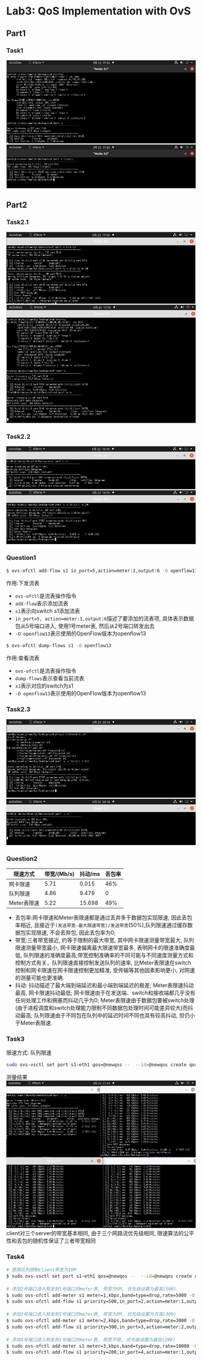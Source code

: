 # Lab3: QoS Implementation with OvS

## Part1
### Task1
![](pic/task1/task1-1.png)
![](pic/task1/task1-2.png)

## Part2
### Task2.1
![](pic/task2-1/task2-1-1.png)
![](pic/task2-1/task2-1-2.png)

### Task2.2
![](pic/task2-2/task2-2-1.png)
![](pic/task2-2/task2-2-2.png)

### Question1
````sh
$ ovs-ofctl add-flow s1 in_port=5,action=meter:1,output:6 -O openflow13
````
作用:下发流表
 - ````ovs-ofctl````是流表操作指令
 - ````add-flow````表示添加流表
 - ````s1````表示向switch s1添加流表
 - ````in_port=5, action=meter:1,output:6````描述了要添加的流表项, 具体表示数据包从5号端口进入, 使用1号meter表, 然后从2号端口转发出去
 - ````-O openflow13````表示使用的OpenFlow版本为openflow13

````sh
$ ovs-ofctl dump-flows s1 -O openflow13
````
作用:查看流表
 - ````ovs-ofctl````是流表操作指令
 - ````dump-flows````表示查看当前流表
 - ````s1````表示对应的switch为s1
 - ````-O openflow13````表示使用的OpenFlow版本为openflow13

### Task2.3
![](pic/task2-3/task2-3-1.png)
![](pic/task2-3/task2-3-2.png)

### Question2
|限速方式|带宽/(Mb/s)|抖动/ms|丢包率|
|-------|----|----|-----|
|网卡限速|5.71|0.015|46%|
|队列限速|4.86|9.479|0|
|Meter表限速|5.22|15.698|49%|
 - 丢包率:网卡限速和Meter表限速都是通过丢弃多于数据包实现限速, 因此丢包率相近, 且接近于````(发送带宽-最大限速带宽)/发送带宽````(50%),队列限速通过缓存数据包实现限速, 不会丢弃包, 因此丢包率为0;
 - 带宽:三者带宽接近, 约等于限制的最大带宽, 其中网卡限速测量带宽最大, 队列限速测量带宽最小, 网卡限速偏离最大限速带宽最多, 表明网卡的限速准确度最低, 队列限速的准确度最高;带宽控制准确率的不同可能与不同速度测量方式和控制方式有关，队列限速直接控制发送队列的速率, 比Meter表限速在switch控制和网卡限速在网卡限速控制更加精准, 受传输等其他因素影响更小, 对网速的测量可能也更准确.
 - 抖动: 抖动描述了最大端到端延迟和最小端到端延迟的极差; Meter表限速抖动最高, 网卡限速抖动最低; 网卡限速由于在发送端、switch和接收端都几乎没有任何处理工作和拥塞而抖动几乎为0; Meter表限速由于数据包要被switch处理(由于进程调度和switch处理能力限制不同数据包处理时间可能差异较大)而抖动最高; 队列限速由于不同包在队列中的延迟时间不同也具有较高抖动, 但仍小于Meter表限速.

### Task3
限速方式: 队列限速
````sh
sudo ovs-vsctl set port s1-eth1 qos=@newqos --  --id=@newqos create qos type=linux-htb queues=0=@q0 -- --id=@q0 create queue other-config:max-rate=10000000
````
测量结果
![](pic/task3/task3-1.png)
client对三个server的带宽基本相同, 由于三个网路流优先级相同, 限速算法的公平性和丢包的随机性保证了三者带宽相同

### Task4
````sh
# 使用队列限制client带宽为10M
$ sudo ovs-vsctl set port s1-eth1 qos=@newqos --  --id=@newqos create qos type=linux-htb queues=0=@q0 -- --id=@q0 create queue other-config:max-rate=10000000

# 添加2号端口进入转发到1号端口的meter表, 带宽为5M, 优先级设置为最高(500) 
$ sudo ovs-ofctl add-meter s1 meter=1,kbps,band=type=drop,rate=5000 -O OpenFlow13
$ sudo ovs-ofctl add-flow s1 priority=500,in_port=2,action=meter:1,output:1 -O openflow13

# 添加3号端口进入转发到1号端口的meter表, 带宽为3M, 优先级设置为次高(300) 
$ sudo ovs-ofctl add-meter s1 meter=2,kbps,band=type=drop,rate=3000 -O OpenFlow13
$ sudo ovs-ofctl add-flow s1 priority=300,in_port=3,action=meter:2,output:1 -O openflow13

# 添加4号端口进入转发到1号端口的meter表, 带宽不限, 优先级设置为最低(200) 
$ sudo ovs-ofctl add-meter s1 meter=3,kbps,band=type=drop,rate=10000 -O OpenFlow13
$ sudo ovs-ofctl add-flow s1 priority=200,in_port=4,action=meter:1,output:1 -O openflow13

````